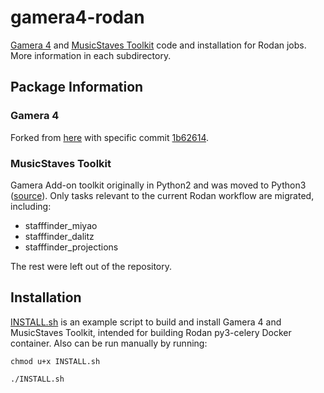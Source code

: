 # gamera4-rodan
[Gamera 4](https://gamera.informatik.hsnr.de) and [MusicStaves Toolkit](https://gamera.informatik.hsnr.de/addons/musicstaves/index.html) code and installation for Rodan jobs. More information in each subdirectory.

## Package Information
### Gamera 4 
Forked from [here](https://github.com/hsnr-gamera/gamera-4) with specific commit [1b62614](https://github.com/hsnr-gamera/gamera-4/commit/1b62614d9f3500f61b9bdae13f8f0788d7ccf48b). 

### MusicStaves Toolkit 
Gamera Add-on toolkit originally in Python2 and was moved to Python3 ([source](https://gamera.informatik.hsnr.de/addons/musicstaves/index.html)). Only tasks relevant to the current Rodan workflow are migrated, including:
- stafffinder_miyao
- stafffinder_dalitz
- stafffinder_projections

The rest were left out of the repository. 

## Installation
[INSTALL.sh](https://github.com/DDMAL/gamera4-rodan/blob/main/INSTALLL.sh) is an example script to build and install Gamera 4 and MusicStaves Toolkit, intended for building Rodan py3-celery Docker container. Also can be run manually by running:

`chmod u+x INSTALL.sh`

`./INSTALL.sh` 
